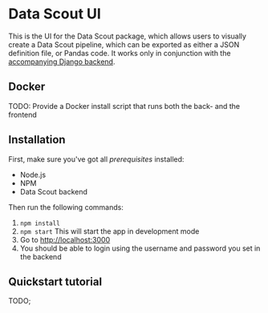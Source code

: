 # Data Scout UI
This is the UI for the Data Scout package, which allows users to visually create a Data Scout pipeline, which can be exported as either a JSON definition file, or Pandas code. It works only in conjunction with the [accompanying Django backend](TODO).

## Docker
TODO: Provide a Docker install script that runs both the back- and the frontend

## Installation
First, make sure you've got all *prerequisites* installed:

* Node.js
* NPM
* Data Scout backend

Then run the following commands:

1. `npm install`
2. `npm start` This will start the app in development mode
3. Go to [http://localhost:3000](http://localhost:3000)
4. You should be able to login using the username and password you set in the backend

## Quickstart tutorial
TODO;
